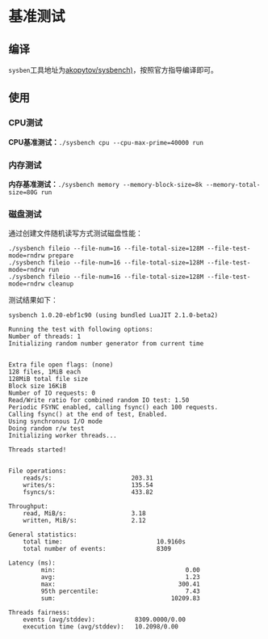 # 基准测试

## 编译

`sysben`工具地址为[akopytov/sysbench)](https://github.com/akopytov/sysbench)，按照官方指导编译即可。

## 使用

### CPU测试

**CPU基准测试：**`./sysbench cpu --cpu-max-prime=40000 run`

### 内存测试

**内存基准测试：**`./sysbench memory --memory-block-size=8k --memory-total-size=80G run`

### 磁盘测试

通过创建文件随机读写方式测试磁盘性能：

```shell
./sysbench fileio --file-num=16 --file-total-size=128M --file-test-mode=rndrw prepare
./sysbench fileio --file-num=16 --file-total-size=128M --file-test-mode=rndrw run
./sysbench fileio --file-num=16 --file-total-size=128M --file-test-mode=rndrw cleanup
```

测试结果如下：

```shell
sysbench 1.0.20-ebf1c90 (using bundled LuaJIT 2.1.0-beta2)

Running the test with following options:
Number of threads: 1
Initializing random number generator from current time


Extra file open flags: (none)
128 files, 1MiB each
128MiB total file size
Block size 16KiB
Number of IO requests: 0
Read/Write ratio for combined random IO test: 1.50
Periodic FSYNC enabled, calling fsync() each 100 requests.
Calling fsync() at the end of test, Enabled.
Using synchronous I/O mode
Doing random r/w test
Initializing worker threads...

Threads started!


File operations:
    reads/s:                      203.31
    writes/s:                     135.54
    fsyncs/s:                     433.82

Throughput:
    read, MiB/s:                  3.18
    written, MiB/s:               2.12

General statistics:
    total time:                          10.9160s
    total number of events:              8309

Latency (ms):
         min:                                    0.00
         avg:                                    1.23
         max:                                  300.41
         95th percentile:                        7.43
         sum:                                10209.83

Threads fairness:
    events (avg/stddev):           8309.0000/0.00
    execution time (avg/stddev):   10.2098/0.00
```
